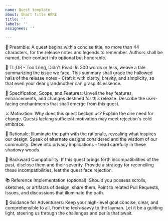 ```yaml
---
name: Quest template
about: Short title HERE
title: ''
labels: ''
assignees: ''

---
```


📜 Preamble: A quest begins with a concise title, no more than 44 characters, for the release notes and legends to remember.
Authors shall be named, their contact info optional but honorable.

📖 TL;DR - Too Long, Didn't Read: In 200 words or less, weave a tale summarizing the issue we face.
This summary shall grace the hallowed halls of the release notes - Craft it with clarity, brevity, and simplicity, so that even your dear grandmother can grasp its essence.

🌟 Specification, Scope, and Features: Unveil the key features, enhancements, and changes destined for this release.
Describe the user-facing enchantments that shall emerge from this quest.

⚔️ Motivation: Why does this quest beckon us? Explain the dire need for change.
Quests lacking sufficient motivation may meet rejection's cold embrace.

📜 Rationale: Illuminate the path with the rationale, revealing what inspires our design.
Speak of alternate designs considered and the wisdom of our community.
Delve into privacy implications - tread carefully in these shadowy woods.

🌌 Backward Compatibility: If this quest brings forth incompatibilities of the past, disclose them and their severity.
Provide a strategy for reconciling these incompatibilities, lest the quest face rejection.

📚 Reference Implementation (optional): Should you possess scrolls, sketches, or artifacts of design, share them.
Point to related Pull Requests, Issues, and discussions that illuminate the path.

🔮 Guidance for Adventurers: Keep your high-level goal concise, clear, and comprehensible to all, from the tech-savvy to the layman.
Let it be a guiding light, steering us through the challenges and perils that await.
